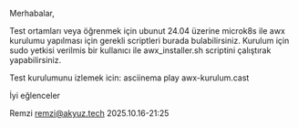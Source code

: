Merhabalar,

Test ortamları veya öğrenmek için ubunut 24.04 üzerine microk8s ile awx kurulumu yapılması için gerekli scriptleri burada bulabilirsiniz.
Kurulum için sudo yetkisi verilmis bir kullanıcı ile awx_installer.sh scriptini çalıştırak yapabilirsiniz.

Test kurulumunu izlemek icin: 
                             asciinema play awx-kurulum.cast


İyi eğlenceler

Remzi
remzi@akyuz.tech
2025.10.16-21:25

